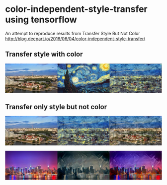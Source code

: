# color-independent-style-transfer using tensorflow
An attempt to reproduce results from Transfer Style But Not Color http://blog.deepart.io/2016/06/04/color-independent-style-transfer/

Transfer style with color
-------------------------------
![neural-art](van.jpg?raw=true "neural-art")

Transfer only style but not color
----------------------------------
![results](results.jpg?raw=true "results")

![deepart.io results](results-ny.jpg?raw=true "deepart.io results")
